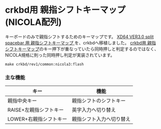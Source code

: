 # crkbd用 親指シフトキーマップ (NICOLA配列)

キーボードのみで親指シフトするためのキーマップです。
[XD64 VER3.0 split spacebar 用 親指シフトキーマップ ](https://github.com/sadaoikebe/qmk_firmware/tree/master/keyboards/xd64/keymaps/nicola)を、crkbdへ移植しました。
[crkbd用 親指シフトキーマップ](https://github.com/eswai/qmk_firmware/tree/master/keyboards/crkbd/keymaps/nicola2)のキー押下が重なっていたら同時押しと判定するのではなく、NICOLA規格に則った同時押し判定が実装されています。

```make crkbd/rev1/common:nicola3:flash```

### 主な機能

|キー|機能|
|----|----|
|親指中央キー|親指シフトのシフトキー|
|RAISE+左親指シフトキー|英字入力へ切り替え|
|LOWER+右親指シフトキー|親指シフト入力へ切り替え|
